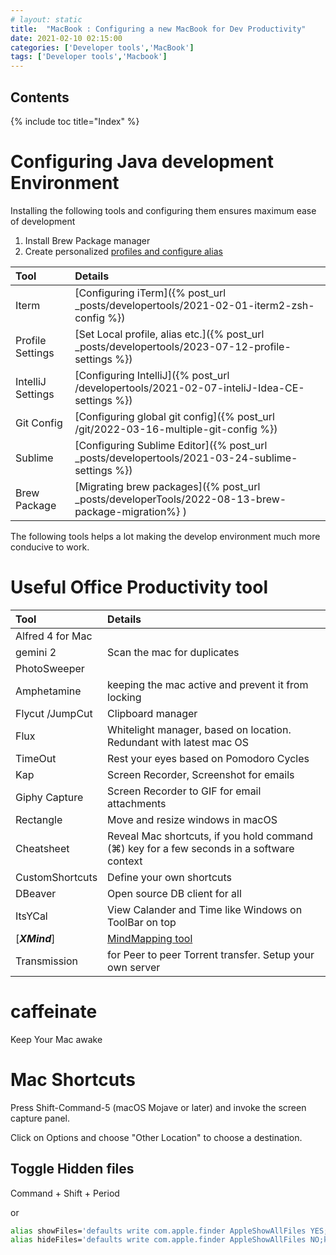 ```yaml
---
# layout: static
title:  "MacBook : Configuring a new MacBook for Dev Productivity"
date: 2021-02-10 02:15:00
categories: ['Developer tools','MacBook']
tags: ['Developer tools','Macbook']
---
```


## Contents

{% include toc title="Index" %}

# Configuring Java development Environment

Installing the following tools and configuring them ensures maximum ease of development

1. Install Brew Package manager
2. Create personalized [profiles and configure alias](https://github.com/nitinkc/SystemEnvironment/tree/master/mac)


| Tool              | Details                                                                                           | 
|:------------------|:--------------------------------------------------------------------------------------------------|   
| Iterm             | [Configuring iTerm]({% post_url _posts/developertools/2021-02-01-iterm2-zsh-config %})            |
| Profile Settings  | [Set Local profile, alias etc.]({% post_url _posts/developertools/2023-07-12-profile-settings %}) |
| IntelliJ	Settings | [Configuring IntelliJ]({% post_url /developertools/2021-02-07-inteliJ-Idea-CE-settings %})        |
| Git Config        | [Configuring global git config]({% post_url /git/2022-03-16-multiple-git-config %})               |
| Sublime	          | [Configuring Sublime Editor]({% post_url _posts/developertools/2021-03-24-sublime-settings %})    |
| Brew Package      | [Migrating brew packages]({% post_url _posts/developerTools/2022-08-13-brew-package-migration%} ) |

The following tools helps a lot making the develop environment much more conducive to work. 


# Useful Office Productivity tool

| Tool                     | Details                                                                                    | 
|:-------------------------|:-------------------------------------------------------------------------------------------|   
| Alfred 4 for Mac 	    |                                                                                            | 
| gemini 2 			    | Scan the mac for duplicates                                                                |
| PhotoSweeper 		    |                                                                                            |
| Amphetamine 		        | keeping the mac active and prevent it from locking                                         |
| Flycut /JumpCut 	        | Clipboard manager                                                                          |
| Flux 				    | Whitelight manager, based on location. Redundant with latest mac OS                        |
| TimeOut 			        | Rest your eyes based on Pomodoro Cycles                                                    |
| Kap 				        | Screen Recorder, Screenshot for emails                                                     |
| Giphy Capture		    | Screen Recorder to GIF for email attachments                                               |
| Rectangle 			    | Move and resize windows in macOS                                                           |
| Cheatsheet			    | Reveal Mac shortcuts, if you hold command (⌘) key for a few seconds in a software context  |
| CustomShortcuts 	        | Define your own shortcuts                                                                  |
| DBeaver			        | Open source DB client for all                                                              |
| ItsYCal			        | View Calander and Time like Windows on ToolBar on top                                      |
| [***XMind***]            | [MindMapping tool](http://www.xmind.net/download/mac/)                                     |
| Transmission             | for Peer to peer Torrent transfer. Setup your own server                                   |


# caffeinate

Keep Your Mac awake

# Mac Shortcuts

Press Shift-Command-5 (macOS Mojave or later) and invoke the screen capture panel.

Click on Options and choose "Other Location" to choose a destination.


## Toggle Hidden files

Command + Shift + Period

or
```sh
alias showFiles='defaults write com.apple.finder AppleShowAllFiles YES;killall Finder /System/Library/CoreServices/Finder.app'
alias hideFiles='defaults write com.apple.finder AppleShowAllFiles NO;killall Finder /System/Library/CoreServices/Finder.app'
```